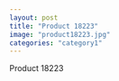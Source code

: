 ```yaml
---
layout: post
title: "Product 18223"
image: "product18223.jpg"
categories: "category1"
---
```

Product 18223
